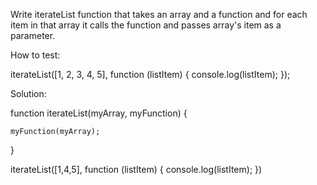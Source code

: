 Write iterateList function that takes an array and a function and for each item in that array it calls the function and passes array's item as a parameter.

How to test:

iterateList([1, 2, 3, 4, 5], function (listItem) {
  console.log(listItem);
});


Solution: 


function iterateList(myArray, myFunction) {
		
	myFunction(myArray);
	
}


iterateList([1,4,5], function (listItem) {
  console.log(listItem);
})